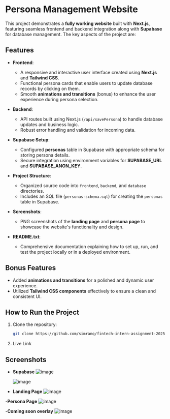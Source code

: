 # Persona Management Website

This project demonstrates a **fully working website** built with **Next.js**, featuring seamless frontend and backend integration along with **Supabase** for database management. The key aspects of the project are:

## Features

- **Frontend**:
  - A responsive and interactive user interface created using **Next.js** and **Tailwind CSS**.
  - Functional persona cards that enable users to update database records by clicking on them.
  - Smooth **animations and transitions** (bonus) to enhance the user experience during persona selection.

- **Backend**:
  - API routes built using Next.js (`/api/savePersona`) to handle database updates and business logic.
  - Robust error handling and validation for incoming data.

- **Supabase Setup**:
  - Configured **personas** table in Supabase with appropriate schema for storing persona details.
  - Secure integration using environment variables for **SUPABASE_URL** and **SUPABASE_ANON_KEY**.

- **Project Structure**:
  - Organized source code into `frontend`, `backend`, and `database` directories.
  - Includes an SQL file (`personas-schema.sql`) for creating the `personas` table in Supabase.

- **Screenshots**:
  - PNG screenshots of the **landing page** and **persona page** to showcase the website's functionality and design.

- **README.txt**:
  - Comprehensive documentation explaining how to set up, run, and test the project locally or in a deployed environment.

## Bonus Features
- Added **animations and transitions** for a polished and dynamic user experience.
- Utilized **Tailwind CSS components** effectively to ensure a clean and consistent UI.

## How to Run the Project

1. Clone the repository:
   ```bash
   git clone https://github.com/simranq/fintech-intern-assignment-2025.git
2. Live Link

## Screenshots

- **Supabase**
  ![image](https://github.com/user-attachments/assets/2d15b278-3099-4c09-b27d-4043a4d36e4f)
  
  ![image](https://github.com/user-attachments/assets/5f4aa7de-a9a5-4fbf-bbe6-7b5a76bf3a87)

- **Landing Page**
  ![image](https://github.com/user-attachments/assets/8801350c-b34b-47a3-8bc3-2478a52a5e2c)

-**Persona Page**
  ![image](https://github.com/user-attachments/assets/30cc6692-bee9-4c50-aa1d-ddff45a5e916)

-**Coming soon overlay**
  ![image](https://github.com/user-attachments/assets/48fb527b-4e54-4cba-ac82-1d24bf08281f)

